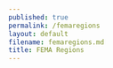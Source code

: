```yaml
---
published: true
permalink: /femaregions
layout: default
filename: femaregions.md
title: FEMA Regions
---
```


<script src="https://embed.github.com/view/geojson/jaalfaro/FEMA-GeoJson/master/femaregions.geojson"></script>

